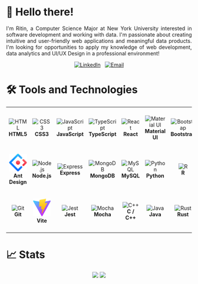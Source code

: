 # 👋 Hello there!

<p align="justify">
    I'm Ritin, a Computer Science Major at New York University interested in software development and working with data. I'm passionate about creating intuitive and user-friendly web applications and meaningful data products. I'm looking for opportunities to apply my knowledge of web development, data analytics and UI/UX Design in a professional environment!
</p>

<p align="center">
  <a href="https://www.linkedin.com/in/ritin-malhotra/"><img src="https://img.shields.io/badge/-LinkedIn-0A66C2?style=for-the-badge&logo=linkedin&logoColor=white" alt="LinkedIn" /></a>
  &#8287;
  <a href="https://ritindev.github.io/project-portfolio/mail"><img src="https://img.shields.io/badge/-Email-E74A4A?style=for-the-badge&logo=mail.ru&logoColor=white" alt="Email" /></a>
</p>

# 🛠️ Tools and Technologies

<div align="center">
<table>
                <tbody>
                    <tr>
                        <td align="center" height="108" width="108">
                            <img
                                src="https://cdn.jsdelivr.net/gh/devicons/devicon/icons/html5/html5-plain.svg"
                                width="48"
                                height="48"
                                alt="HTML"
                            />
                            <br /><strong>HTML5</strong>
                        </td>
                        <td align="center" height="108" width="108">
                            <img
                                src="https://cdn.jsdelivr.net/gh/devicons/devicon/icons/css3/css3-plain.svg"
                                width="48"
                                height="48"
                                alt="CSS3"
                            />
                            <br /><strong>CSS3</strong>
                        </td>
                        <td align="center" height="108" width="108">
                            <img
                                src="https://cdn.jsdelivr.net/gh/devicons/devicon/icons/javascript/javascript-plain.svg"
                                width="48"
                                height="48"
                                alt="JavaScript"
                            />
                            <br /><strong>JavaScript</strong>
                        </td>
                        <td align="center" height="108" width="108">
                            <img
                                src="https://cdn.jsdelivr.net/gh/devicons/devicon/icons/typescript/typescript-plain.svg"
                                width="48"
                                height="48"
                                alt="TypeScript"
                            />
                            <br /><strong>TypeScript</strong>
                        </td>
                        <td align="center" height="108" width="108">
                            <img
                                src="https://cdn.jsdelivr.net/gh/devicons/devicon/icons/react/react-original.svg"
                                width="48"
                                height="48"
                                alt="React"
                            />
                            <br /><strong>React</strong>
                        </td>
                        <td align="center" height="108" width="108">
                            <img
                                src="https://cdn.jsdelivr.net/gh/devicons/devicon/icons/materialui/materialui-original.svg"
                                width="48"
                                height="48"
                                alt="Material UI"
                            />
                            <br /><strong>Material UI</strong>
                        </td>
                        <td align="center" height="108" width="108">
                            <img
                                src="https://cdn.jsdelivr.net/gh/devicons/devicon/icons/bootstrap/bootstrap-original.svg"
                                width="48"
                                height="48"
                                alt="Bootstrap"
                            />
                            <br /><strong>Bootstrap</strong>
                        </td>
                    </tr>
                    <tr>
                        <td align="center" height="108" width="108">
                            <img
                                src="static/logos/ant-design-logo.svg"
                                width="48"
                                height="48"
                                alt="Ant Design"
                            />
                            <br /><strong>Ant Design</strong>
                        </td>
                        <td align="center" height="108" width="108">
                            <img
                                src="https://cdn.jsdelivr.net/gh/devicons/devicon@latest/icons/nodejs/nodejs-plain-wordmark.svg"
                                width="48"
                                height="48"
                                alt="Node.js"
                            />
                            <br /><strong>Node.js</strong>
                        </td>
                        <td align="center" height="108" width="108">
                            <img
                                className='express-logo switch-colors'
                                src="https://cdn.jsdelivr.net/gh/devicons/devicon/icons/express/express-original.svg"
                                width="48"
                                height="48"
                                alt="Express"
                            />
                            <br /><strong>Express</strong>
                        </td>
                        <td align="center" height="108" width="108">
                            <img
                                src="https://cdn.jsdelivr.net/gh/devicons/devicon/icons/mongodb/mongodb-original.svg"
                                width="48"
                                height="48"
                                alt="MongoDB"
                            />
                            <br /><strong>MongoDB</strong>
                        </td>
                        <td align="center" height="108" width="108">
                            <img
                                src="https://cdn.jsdelivr.net/gh/devicons/devicon/icons/mysql/mysql-original.svg"
                                width="48"
                                height="48"
                                alt="MySQL"
                            />
                            <br /><strong>MySQL</strong>
                        </td>
                        <td align="center" height="108" width="108">
                            <img
                                src="https://cdn.jsdelivr.net/gh/devicons/devicon/icons/python/python-original.svg"
                                width="48"
                                height="48"
                                alt="Python"
                            />
                            <br /><strong>Python</strong>
                        </td>
                        <td align="center" height="108" width="108">
                            <img
                                src="https://cdn.jsdelivr.net/gh/devicons/devicon/icons/r/r-original.svg"
                                width="48"
                                height="48"
                                alt="R"
                            />
                            <br /><strong>R</strong>
                        </td>
                    </tr>
                    <tr>
                        <td align="center" height="108" width="108">
                            <img
                                src="https://cdn.jsdelivr.net/gh/devicons/devicon/icons/git/git-original.svg"
                                width="48"
                                height="48"
                                alt="Git"
                            />
                            <br /><strong>Git</strong>
                        </td>
                        <td align="center" height="108" width="108">
                            <img
                                src='static/logos/vite.svg'
                                width="48"
                                height="48"
                                alt="Vite"
                            />
                            <br /><strong>Vite</strong>
                        </td>
                        <td align="center" height="108" width="108">
                            <img
                                src="https://cdn.jsdelivr.net/gh/devicons/devicon/icons/jest/jest-plain.svg"
                                width="48"
                                height="48"
                                alt="Jest"
                            />
                            <br /><strong>Jest</strong>
                        </td>
                        <td align="center" height="108" width="108">
                            <img
                                src="https://cdn.jsdelivr.net/gh/devicons/devicon/icons/mocha/mocha-plain.svg"
                                width="48"
                                height="48"
                                alt="Mocha"
                            />
                            <br /><strong>Mocha</strong>
                        </td>
                        <td align="center" height="108" width="108">
                            <img
                                src="https://cdn.jsdelivr.net/gh/devicons/devicon/icons/cplusplus/cplusplus-original.svg"
                                width="48"
                                height="48"
                                alt="C++"
                            />
                            <br /><strong>C / C++</strong>
                        </td>
                        <td align="center" height="108" width="108">
                            <img
                                src="https://cdn.jsdelivr.net/gh/devicons/devicon/icons/java/java-original.svg"
                                width="48"
                                height="48"
                                alt="Java"
                            />
                            <br /><strong>Java</strong>
                        </td>
                        <td align="center" height="108" width="108">
                            <img
                                className='rust-logo switch-colors'
                                src="https://cdn.jsdelivr.net/gh/devicons/devicon@latest/icons/rust/rust-original.svg"
                                width="48"
                                height="48"
                                alt="Rust"
                            />
                            <br /><strong>Rust</strong>
                        </td>
                    </tr>
                </tbody>
            </table>
</div>

# 📈 Stats
<div align="center">
<img
  src="https://github-readme-stats.vercel.app/api?username=ritindev&show_icons=true&theme=material-palenight&hide=stars&hide_border=true&rank_icon=github&include_all_commits=true" 
  height="180"
/>
<img
  src="https://github-readme-stats.vercel.app/api/top-langs/?username=ritindev&exclude_repo=Applied-Data-Science&layout=compact&theme=material-palenight&hide_border=true" 
  height="180"
/>
</div>